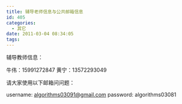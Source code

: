 ```yaml
---
title: 辅导老师信息与公共邮箱信息
id: 405
categories:
  - 其它
date: 2011-03-04 08:34:05
tags:
---
```


辅导教师信息：

牛伟：15991272847
黄宁：13572293049

请大家使用以下邮箱问问题：

username: algorithms03091@gmail.com
password: algorithms03081